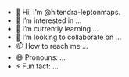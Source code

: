 - 👋 Hi, I’m @hitendra-leptonmaps.
- 👀 I’m interested in ...
- 🌱 I’m currently learning ...
- 💞️ I’m looking to collaborate on ...
- 📫 How to reach me ...
- 😄 Pronouns: ...
- ⚡ Fun fact: ...

<!---
hitendra-leptonmaps/hitendra-leptonmaps is a ✨ special ✨ repository because its `README.md` (this file) appears on your GitHub profile.
You can click the Preview link to take a look at your changes.
--->
